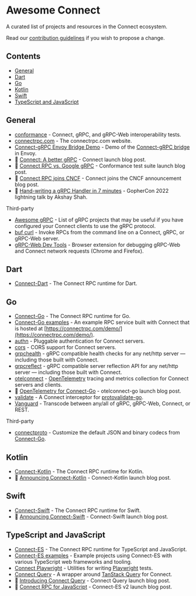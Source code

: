# Awesome Connect

A curated list of projects and resources in the Connect ecosystem.

Read our [contribution guidelines](CONTRIBUTING.md) if you wish to propose a change.

## Contents

- [General](#general)
- [Dart](#dart)
- [Go](#go)
- [Kotlin](#kotlin)
- [Swift](#swift)
- [TypeScript and JavaScript](#typescript-and-javascript)

## General

* [conformance](https://github.com/connectrpc/conformance) - Connect, gRPC, and gRPC-Web interoperability tests.
* [connectrpc.com](https://github.com/connectrpc/connectrpc.com) - The connectrpc.com website.
* [Connect-gRPC Envoy Bridge Demo](https://github.com/connectrpc/envoy-demo) - Demo of the [Connect-gRPC bridge](https://www.envoyproxy.io/docs/envoy/latest/configuration/http/http_filters/connect_grpc_bridge_filter) in Envoy.
* 📝 [Connect: A better gRPC](https://buf.build/blog/connect-a-better-grpc) - Connect launch blog post.
* 📝 [Connect RPC vs. Google gRPC](https://buf.build/blog/grpc-conformance-deep-dive) - Conformance test suite launch blog post.
* 📝 [Connect RPC joins CNCF](https://buf.build/blog/connect-rpc-joins-cncf) - Connect joins the CNCF announcement blog post.
* 🎥 [Hand-writing a gRPC Handler in 7 minutes](https://www.youtube.com/watch?v=rNI_pCa9slQ) - GopherCon 2022 lightning talk by Akshay Shah.

Third-party
* [Awesome gRPC](https://github.com/grpc-ecosystem/awesome-grpc) - List of gRPC projects that may be useful if you have configured your Connect clients to use the gRPC protocol.
* [buf curl](https://buf.build/docs/curl/usage/) - Invoke RPCs from the command line on a Connect, gRPC, or gRPC-Web server.
* [gRPC-Web Dev Tools](https://github.com/SafetyCulture/grpc-web-devtools) - Browser extension for debugging gRPC-Web and Connect network requests (Chrome and Firefox).

## Dart

* [Connect-Dart](https://github.com/connectrpc/connect-dart) - The Connect RPC runtime for Dart.

## Go

* [Connect-Go](https://github.com/connectrpc/connect-go) - The Connect RPC runtime for Go.
* [Connect-Go examples](https://github.com/connectrpc/examples-go) - An example RPC service built with Connect that is hosted at [https://connectrpc.com/demo/](https://connectrpc.com/demo/).
* [authn](https://github.com/connectrpc/authn-go) - Pluggable authentication for Connect servers.
* [cors](https://github.com/connectrpc/cors-go) - CORS support for Connect servers.
* [grpchealth](https://github.com/connectrpc/grpchealth-go) - gRPC compatible health checks for any net/http server — including those built with Connect.
* [grpcreflect](https://github.com/connectrpc/grpcreflect-go) - gRPC compatible server reflection API for any net/http server — including those built with Connect.
* [otelconnect](https://github.com/connectrpc/otelconnect-go) - [OpenTelemetry](https://opentelemetry.io/) tracing and metrics collection for Connect servers and clients.
* 📝 [OpenTelemetry for Connect-Go](https://buf.build/blog/connect-opentelemetry-go) - otelconnect-go launch blog post.
* [validate](https://github.com/connectrpc/validate-go) - A Connect interceptor for [protovalidate-go](https://github.com/bufbuild/protovalidate-go).
* [Vanguard](https://github.com/connectrpc/vanguard-go) - Transcode between any/all of gRPC, gRPC-Web, Connect, or REST.

Third-party
* [connectproto](https://github.com/akshayjshah/connectproto) - Customize the default JSON and binary codecs from [Connect-Go](https://github.com/connectrpc/connect-go).

## Kotlin

* [Connect-Kotlin](https://github.com/connectrpc/connect-kotlin) - The Connect RPC runtime for Kotlin.
* 📝 [Announcing Connect-Kotlin](https://buf.build/blog/announcing-connect-kotlin) - Connect-Kotlin launch blog post.

## Swift

* [Connect-Swift](https://github.com/connectrpc/connect-swift) - The Connect RPC runtime for Swift.
* 📝 [Announcing Connect-Swift](https://buf.build/blog/announcing-connect-swift) - Connect-Swift launch blog post.

## TypeScript and JavaScript

* [Connect-ES](https://github.com/connectrpc/connect-es) - The Connect RPC runtime for TypeScript and JavaScript.
* [Connect-ES examples](https://github.com/connectrpc/examples-es) - Example projects using Connect-ES with various TypeScript web frameworks and tooling.
* [Connect Playwright](https://github.com/connectrpc/connect-playwright-es) - Utilities for writing [Playwright](https://playwright.dev) tests.
* [Connect Query](https://github.com/connectrpc/connect-query-es) - A wrapper around [TanStack Query](https://tanstack.com/query) for Connect. 
* 📝 [Introducing Connect Query](https://buf.build/blog/introducing-connect-query) - Connect Query launch blog post.
* 📝 [Connect RPC for JavaScript](https://buf.build/blog/connect-es-v2) - Connect-ES v2 launch blog post.
